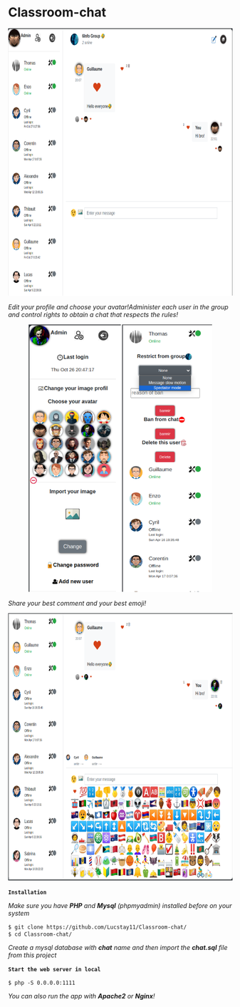 # Classroom-chat
<p align="center">
  <img height="600" src="img/demo1.png">
</p>
<i align="center">Edit your profile and choose your avatar!Administer each user in the group and control rights to obtain a chat that respects the rules!</i>
<p align="center">
  <img height="600" src="img/demo2.png">
   <img height="600" src="img/demo3.png">
</p>
<i align="center">Share your best comment and your best emoji!</i>
<p align="center">
  <img height="600" src="img/demo4.png">
</p>

**`Installation`**

<i>Make sure you have <b>PHP</b> and <b>Mysql</b> (phpmyadmin) installed before on your system</i>

```
$ git clone https://github.com/Lucstay11/Classroom-chat/
$ cd Classroom-chat/
```

<i>Create a mysql database with <b>chat</b> name and then import the <b>chat.sql</b> file from this project</i>

**`Start the web server in local`**

```
$ php -S 0.0.0.0:1111
```
<i>You can also run the app with <b>Apache2</b> or <b>Nginx</b>!</i>


